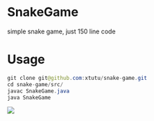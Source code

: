 # SnakeGame
simple snake game, just 150 line code  

# Usage
```java
git clone git@github.com:xtutu/snake-game.git
cd snake-game/src/
javac SnakeGame.java
java SnakeGame
```

![](http://www.xtutu.me/img/snake20160107105906.png) 
